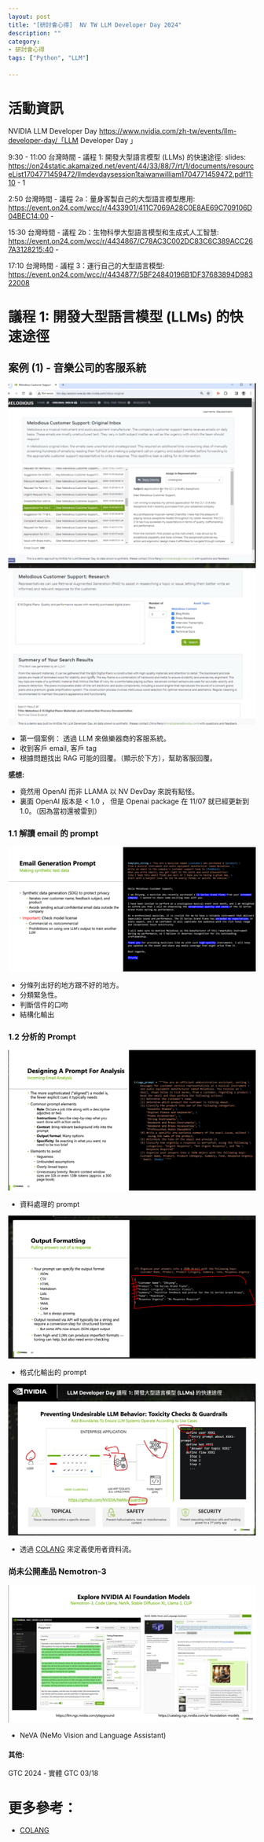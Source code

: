 ```yaml
---
layout: post
title: "[研討會心得]  NV TW LLM Developer Day 2024"
description: ""
category: 
- 研討會心得
tags: ["Python", "LLM"]

---
```


# 活動資訊

 NVIDIA LLM Developer Day
https://www.nvidia.com/zh-tw/events/llm-developer-day/「LLM Developer Day 」

9:30 - 11:00 台灣時間 - 議程 1: 開發大型語言模型 (LLMs) 的快速途徑:
 slides: https://on24static.akamaized.net/event/44/33/88/7/rt/1/documents/resourceList1704771459472/llmdevdaysession1taiwanwilliam1704771459472.pdf11:10 - 1

2:50 台灣時間 - 議程 2a：量身客製自己的大型語言模型應用:
https://event.on24.com/wcc/r/4433901/411C7069A28C0E8AE69C709106D04BEC14:00 - 

15:30 台灣時間 - 議程 2b：生物科學大型語言模型和生成式人工智慧:
https://event.on24.com/wcc/r/4434867/C78AC3C002DC83C6C389ACC267A3128215:40 - 

17:10 台灣時間 - 議程 3：運行自己的大型語言模型:
https://event.on24.com/wcc/r/4434877/5BF24840196B1DF37683894D98322008 



# 議程 1: 開發大型語言模型 (LLMs) 的快速途徑

## 案例 (1) - 音樂公司的客服系統

![image-20240111095051777](../images/2022/image-20240111095051777.png)![image-20240111095054776](../images/2022/image-20240111095054776.png)



- 第一個案例： 透過 LLM 來做樂器商的客服系統。 
- 收到客戶 email, 客戶 tag 
- 根據問題找出 RAG 可能的回覆。（顯示於下方），幫助客服回覆。

**感想:**

- 竟然用 OpenAI 而非 LLAMA 以 NV DevDay 來說有點怪。
- 裏面 OpenAI 版本是 < 1.0 ， 但是 Openai package 在 11/07 就已經更新到 1.0。（因為當初還被雷到）

### 1.1 解讀 email 的 prompt

![image-20240111095509845](../images/2022/image-20240111095509845.png)

- 分條列出好的地方跟不好的地方。
- 分類緊急性。
- 判斷信件的口吻
- 結構化輸出



### 1.2 分析的 Prompt 

![image-20240111095935738](../images/2022/image-20240111095935738.png)

- 資料處理的 prompt 

![image-20240111100529570](../images/2022/image-20240111100529570.png)

- 格式化輸出的 prompt 

![image-20240111100620053](../images/2022/image-20240111100620053.png)

- 透過 [COLANG](https://www.colanginstitute.org/)  來定義使用者資料流。



### 尚未公開產品 Nemotron-3

![image-20240111102836188](../images/2022/image-20240111102836188.png)

- NeVA (NeMo Vision and Language Assistant)

#### 其他:
GTC 2024 - 實體 GTC 03/18

# 更多參考：

- [COLANG](https://www.colanginstitute.org/)  

  



